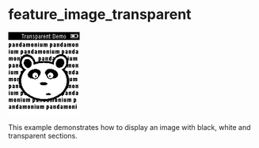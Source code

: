 # feature_image_transparent

![screenshot](feature_image_transparent_screenshot.png)

This example demonstrates how to display an image with black, white and transparent sections.
